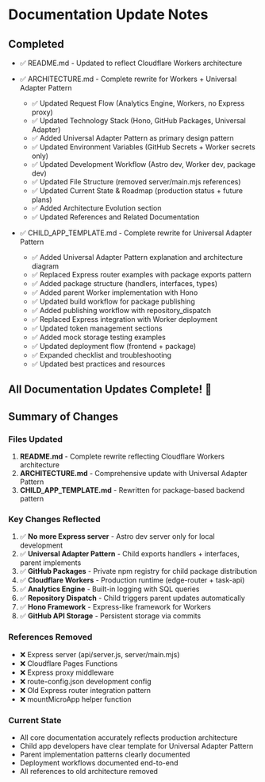 # Documentation Update Notes

## Completed
- ✅ README.md - Updated to reflect Cloudflare Workers architecture
- ✅ ARCHITECTURE.md - Complete rewrite for Workers + Universal Adapter Pattern
  - ✅ Updated Request Flow (Analytics Engine, Workers, no Express proxy)
  - ✅ Updated Technology Stack (Hono, GitHub Packages, Universal Adapter)
  - ✅ Added Universal Adapter Pattern as primary design pattern
  - ✅ Updated Environment Variables (GitHub Secrets + Worker secrets only)
  - ✅ Updated Development Workflow (Astro dev, Worker dev, package dev)
  - ✅ Updated File Structure (removed server/main.mjs references)
  - ✅ Updated Current State & Roadmap (production status + future plans)
  - ✅ Added Architecture Evolution section
  - ✅ Updated References and Related Documentation

- ✅ CHILD_APP_TEMPLATE.md - Complete rewrite for Universal Adapter Pattern
  - ✅ Added Universal Adapter Pattern explanation and architecture diagram
  - ✅ Replaced Express router examples with package exports pattern
  - ✅ Added package structure (handlers, interfaces, types)
  - ✅ Added parent Worker implementation with Hono
  - ✅ Updated build workflow for package publishing
  - ✅ Added publishing workflow with repository_dispatch
  - ✅ Replaced Express integration with Worker deployment
  - ✅ Updated token management sections
  - ✅ Added mock storage testing examples
  - ✅ Updated deployment flow (frontend + package)
  - ✅ Expanded checklist and troubleshooting
  - ✅ Updated best practices and resources

## All Documentation Updates Complete! 🎉

## Summary of Changes

### Files Updated
1. **README.md** - Complete rewrite reflecting Cloudflare Workers architecture
2. **ARCHITECTURE.md** - Comprehensive update with Universal Adapter Pattern
3. **CHILD_APP_TEMPLATE.md** - Rewritten for package-based backend pattern

### Key Changes Reflected
1. ✅ **No more Express server** - Astro dev server only for local development
2. ✅ **Universal Adapter Pattern** - Child exports handlers + interfaces, parent implements
3. ✅ **GitHub Packages** - Private npm registry for child package distribution
4. ✅ **Cloudflare Workers** - Production runtime (edge-router + task-api)
5. ✅ **Analytics Engine** - Built-in logging with SQL queries
6. ✅ **Repository Dispatch** - Child triggers parent updates automatically
7. ✅ **Hono Framework** - Express-like framework for Workers
8. ✅ **GitHub API Storage** - Persistent storage via commits

### References Removed
- ❌ Express server (api/server.js, server/main.mjs)
- ❌ Cloudflare Pages Functions
- ❌ Express proxy middleware
- ❌ route-config.json development config
- ❌ Old Express router integration pattern
- ❌ mountMicroApp helper function

### Current State
- All core documentation accurately reflects production architecture
- Child app developers have clear template for Universal Adapter Pattern
- Parent implementation patterns clearly documented
- Deployment workflows documented end-to-end
- All references to old architecture removed
